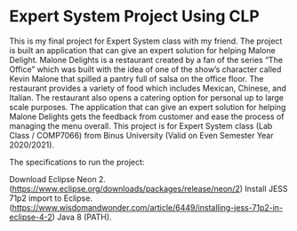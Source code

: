 # Expert System Project Using CLP
This is my final project for Expert System class with my friend. The project is built an application that can give an expert solution for helping Malone Delight. Malone Delights is a restaurant created by a fan of the series “The Office” which was built with the idea of one of the show’s character called Kevin Malone that spilled a pantry full of salsa on the office floor. The restaurant provides a variety of food which includes Mexican, Chinese, and Italian. The restaurant also opens a catering option for personal up to large scale purposes. The application that can give an expert solution for helping Malone Delights gets the feedback from customer and ease the process of managing the menu overall. This project is for Expert System class (Lab Class / COMP7066) from Binus University (Valid on Even Semester Year 2020/2021).

The specifications to run the project:

Download Eclipse Neon 2. (https://www.eclipse.org/downloads/packages/release/neon/2)
Install JESS 71p2 import to Eclipse. (https://www.wisdomandwonder.com/article/6449/installing-jess-71p2-in-eclipse-4-2)
Java 8 (PATH).
